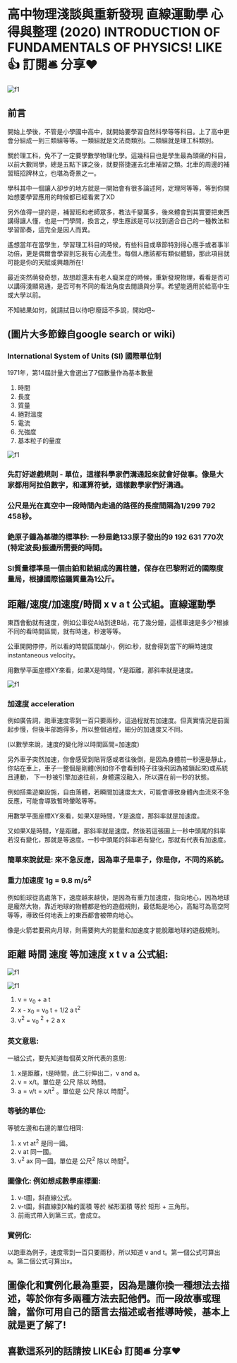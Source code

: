 # 高中物理淺談與重新發現 直線運動學 心得與整理 (2020) INTRODUCTION OF FUNDAMENTALS OF PHYSICS! LIKE👍 訂閱🛎 分享❤️
![f1](https://github.com/HCH1/blog/blob/master/fig/phy1a.JPG)

## 前言
開始上學後，不管是小學國中高中，就開始要學習自然科學等等科目。上了高中更會分組成一到三類組等等。一類組就是文法商類別。二類組就是理工科類別。

關於理工科，免不了一定要學數學物理化學。這幾科目也是學生最為頭痛的科目，以前大數同學，總是五點下課之後，就要搭捷運去北車補習之類。北車的周邊的補習班招牌林立，也堪為奇景之一。

學科其中一個讓人卻步的地方就是一開始會有很多論述阿，定理阿等等，等到你開始想要學習應用的時候都已經看累了XD

另外值得一提的是，補習班和老師眾多，教法千變萬多，後來體會到其實要把東西講得讓人懂，也是一門學問，換言之，學生應該是可以找到適合自己的一種教法和學習節奏，這完全是因人而異。

遙想當年在當學生，學習理工科目的時候，有些科目或章節特別得心應手或者事半功倍，更是偶爾會學習到忘我有心流產生。每個人應該都有類似體驗，那此項目就可能是你的天賦或興趣所在!

最近突然萌發奇想，故想趁還未有老人癡呆症的時候，重新發現物理，看看是否可以講得淺顯易通，是否可有不同的看法角度去閱讀與分享。希望能適用於給高中生或大學以前。

不知結果如何，就請拭目以待吧!廢話不多說，開始吧~

## (圖片大多節錄自google search or wiki)

### International System of Units (SI) 國際單位制

1971年，第14屆計量大會選出了7個數量作為基本數量
1. 時間
1. 長度
1. 質量
1. 絕對溫度
1. 電流
1. 光強度
1. 基本粒子的量度

![f1](https://github.com/HCH1/blog/blob/master/fig/phy1b2.JPG)

### 先訂好遊戲規則 - 單位，這樣科學家們溝通起來就會好做事。像是大家都用阿拉伯數字，和運算符號，這樣數學家們好溝通。

### 公尺是光在真空中一段時間內走過的路徑的長度間隔為1/299 792 458秒。

### 銫原子鐘為基礎的標準秒: 一秒是銫133原子發出的9 192 631 770次(特定波長)振盪所需要的時間。

### SI質量標準是一個由鉑和銥組成的圓柱體，保存在巴黎附近的國際度量局，根據國際協議質量為1公斤。


## 距離/速度/加速度/時間 x v a t 公式組。直線運動學

東西會動就有速度，例如公車從A站到達B站，花了幾分鐘，這樣車速是多少?根據不同的看時間區間，就有時速，秒速等等。

公車開開停停，所以看的時間區間越小，例如:秒，就會得到當下的瞬時速度 instantaneous velocity。

用數學平面座標XY來看，如果X是時間，Y是距離，那斜率就是速度。

![f1](https://github.com/HCH1/blog/blob/master/fig/phy1d2.JPG)

### 加速度 acceleration

例如廣告詞，跑車速度零到一百只要兩秒，這過程就有加速度。但真實情況是前面起步慢，但後半部跑得多，所以整個過程，細分的加速度又不同。

(以數學來說，速度的變化除以時間區間=加速度)

另外車子突然加速，你會感受到貼背感或者往後倒，是因為身體前一秒還是靜止，你站在車上，車子一整個是剛體(例如你不會看到椅子往後飛因為被鎖起來)或系統且連動，
下一秒被引擎加速往前，身體還沒融入，所以還在前一秒的狀態。

例如搭乘遊樂設施，自由落體，若瞬間加速度太大，可能會導致身體內血流來不急反應，可能會導致暫時暈眩等等。

用數學平面座標XY來看，如果X是時間，Y是速度，那斜率就是加速度。

又如果X是時間，Y是距離，那斜率就是速度。然後若這張圖上一秒中頭尾的斜率若沒有變化，那就是等速度。一秒中頭尾的斜率若有變化，那就有代表有加速度。

### 簡單來說就是: 來不急反應，因為車子是車子，你是你，不同的系統。

### 重力加速度 1g = 9.8 m/s<sup>2</sup>

例如鉛球從高處落下，速度越來越快，是因為有重力加速度，指向地心，因為地球是龐然大物，靠近地球的物體都是他的遊戲規則，最低點是地心，高點可為高空阿等等，導致任何地表上的東西都會被帶向地心。

像是火箭若要飛向月球，則需要夠大的能量和加速度才能脫離地球的遊戲規則。

## 距離 時間 速度 等加速度 x t v a 公式組:

![f1](https://github.com/HCH1/blog/blob/master/fig/phy1e.JPG)

![f1](https://github.com/HCH1/blog/blob/master/fig/phy1f.JPG)

1. v = v<sub>0</sub> + a t
1. x - x<sub>0</sub> = v<sub>0</sub> t + 1/2 a t<sup>2</sup>
1. v<sup>2</sup> = v<sub>0</sub> <sup>2</sup> + 2 a x

### 英文意思: 

一組公式，要先知道每個英文所代表的意思:

1. x是距離，t是時間，此二衍伸出二，v and a。
1. v = x/t。單位是 公尺 除以 時間。
1. a = v/t = x/t<sup>2</sup> 。單位是 公尺 除以 時間<sup>2</sup>。

### 等號的單位: 

等號左邊和右邊的單位相同:

1. x vt at<sup>2</sup> 是同一國。
1. v at 同一國。
1. v<sup>2</sup> ax 同一國。單位是 公尺<sup>2</sup> 除以 時間<sup>2</sup>。

### 圖像化: 例如想成數學座標圖:

1. v-t圖，斜直線公式。
1. v-t圖，斜直線到X軸的面積 等於 梯形面積 等於 矩形 + 三角形。
1. 前兩式帶入到第三式，會成立。

### 實例化: 

以跑車為例子，速度零到一百只要兩秒，所以知道 v and t。第一個公式可算出a。第二個公式可算出x。

## 圖像化和實例化最為重要，因為是讓你換一種想法去描述，等於你有多兩種方法去記他們。而一段故事或理論，當你可用自己的語言去描述或者推導時候，基本上就是更了解了!

## 喜歡這系列的話請按 LIKE👍 訂閱🛎 分享❤️
